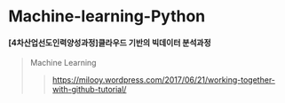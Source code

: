 # Machine-learning-Python
#### [4차산업선도인력양성과정]클라우드 기반의 빅데이터 분석과정
> Machine Learning 
>>https://milooy.wordpress.com/2017/06/21/working-together-with-github-tutorial/
